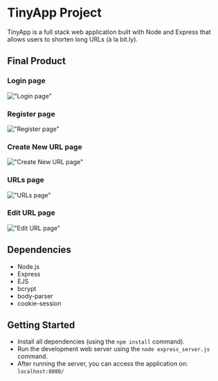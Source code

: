 # TinyApp Project

TinyApp is a full stack web application built with Node and Express that allows users to shorten long URLs (à la bit.ly).

## Final Product

### Login page
!["Login page"](https://github.com/priyaprecious/tinyapp/blob/master/docs/login_page.png)

### Register page
!["Register page"](https://github.com/priyaprecious/tinyapp/blob/master/docs/register_page.png)

### Create New URL page
!["Create New URL page"](https://github.com/priyaprecious/tinyapp/blob/master/docs/Create_new_url.png)

### URLs page
!["URLs page"](https://github.com/priyaprecious/tinyapp/blob/master/docs/User_logged_in.png)

### Edit URL page
!["Edit URL page"](https://github.com/priyaprecious/tinyapp/blob/master/docs/edit_url.png)

## Dependencies

- Node.js
- Express
- EJS
- bcrypt
- body-parser
- cookie-session

## Getting Started

- Install all dependencies (using the `npm install` command).
- Run the development web server using the `node express_server.js` command.
- After running the server, you can access the application on: `localhost:8080/`